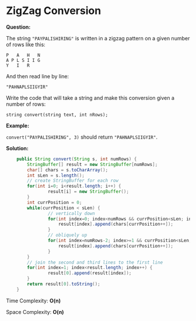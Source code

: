 # ZigZag Conversion

**Question:** 

The string `"PAYPALISHIRING"` is written in a zigzag pattern on a given number of rows like this:

```
P   A   H   N
A P L S I I G
Y   I   R
```

And then read line by line: 

```
"PAHNAPLSIIGYIR"
```

Write the code that will take a string and make this conversion given a number of rows:

```
string convert(string text, int nRows);
```

**Example:** 

`convert("PAYPALISHIRING", 3)` should return `"PAHNAPLSIIGYIR"`.

**Solution:** 

```java
	public String convert(String s, int numRows) {
        StringBuffer[] result = new StringBuffer[numRows];
        char[] chars = s.toCharArray();
        int sLen = s.length();
        // create StringBuffer for each row
        for(int i=0; i<result.length; i++) {
        		result[i] = new StringBuffer();
        }
        int currPosition = 0;
        while(currPosition < sLen) {
        		// vertically down
        		for(int index=0; index<numRows && currPosition<sLen; index++) {
        			result[index].append(chars[currPosition++]);
        		}
        		// obliquely up
        		for(int index=numRows-2; index>=1 && currPosition<sLen; index--) {
        			result[index].append(chars[currPosition++]);
        		}
        }
        // join the second and third lines to the first line
        for(int index=1; index<result.length; index++) {
        		result[0].append(result[index]);
        }
        return result[0].toString();
    }
```

Time Complexity: **O(n)** 

Space Complexity: **O(n)**

